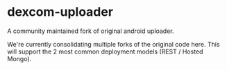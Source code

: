 dexcom-uploader
====================

A community maintained fork of original android uploader.

We're currently consolidating multiple forks of the original code here.
This will support the 2 most common deployment models (REST / Hosted Mongo).

